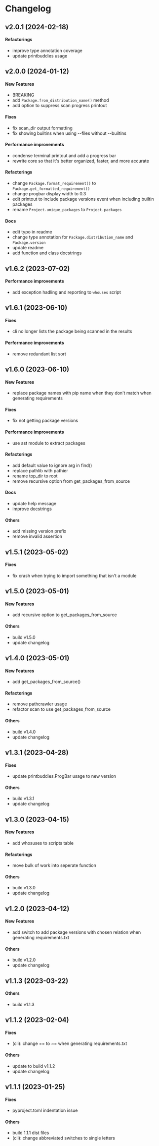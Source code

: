 # Changelog

## v2.0.1 (2024-02-18)

#### Refactorings

* improve type annotation coverage
* update printbuddies usage


## v2.0.0 (2024-01-12)

#### New Features
* BREAKING
* add `Package.from_distribution_name()` method
* add option to suppress scan progress printout
#### Fixes

* fix scan_dir output formatting
* fix showing builtins when using --files without --builtins
#### Performance improvements

* condense terminal printout and add a progress bar
* rewrite core so that it's better organized, faster, and more accurate
#### Refactorings

* change `Package.format_requirement()` to `Package.get_formatted_requirement()`
* change progbar display width to 0.3
* edit printout to include package versions event when including builtin packages
* rename `Project.unique_packages` to `Project.packages`
#### Docs

* edit typo in readme
* change type annotation for `Package.distribution_name` and `Package.version`
* update readme
* add function and class docstrings


## v1.6.2 (2023-07-02)

#### Performance improvements

* add exception hadling and reporting to `whouses` script

## v1.6.1 (2023-06-10)

#### Fixes

* cli no longer lists the package being scanned in the results
#### Performance improvements

* remove redundant list sort


## v1.6.0 (2023-06-10)

#### New Features

* replace package names with pip name when they don't match when generating requirements
#### Fixes

* fix not getting package versions
#### Performance improvements

* use ast module to extract packages
#### Refactorings

* add default value to ignore arg in find()
* replace pathlib with pathier
* rename top_dir to root
* remove recursive option from get_packages_from_source
#### Docs

* update help message
* improve docstrings
#### Others

* add missing version prefix
* remove invalid assertion


## v1.5.1 (2023-05-02)

#### Fixes

* fix crash when trying to import something that isn't a module


## v1.5.0 (2023-05-01)

#### New Features

* add recursive option to get_packages_from_source
#### Others

* build v1.5.0
* update changelog


## v1.4.0 (2023-05-01)

#### New Features

* add get_packages_from_source()
#### Refactorings

* remove pathcrawler usage
* refactor scan to use get_packages_from_source
#### Others

* build v1.4.0
* update changelog


## v1.3.1 (2023-04-28)

#### Fixes

* update printbuddies.ProgBar usage to new version
#### Others

* build v1.3.1
* update changelog


## v1.3.0 (2023-04-15)

#### New Features

* add whosuses to scripts table
#### Refactorings

* move bulk of work into seperate function
#### Others

* build v1.3.0
* update changelog


## v1.2.0 (2023-04-12)

#### New Features

* add switch to add package versions with chosen relation when generating requirements.txt
#### Others

* build v1.2.0
* update changelog


## v1.1.3 (2023-03-22)

#### Others

* build v1.1.3


## v1.1.2 (2023-02-04)

#### Fixes

* (cli): change == to ~= when generating requirements.txt
#### Others

* update to build v1.1.2
* update changelog


## v1.1.1 (2023-01-25)

#### Fixes

* pyproject.toml indentation issue
#### Others

* build 1.1.1 dist files
* (cli): change abbreviated switches to single letters